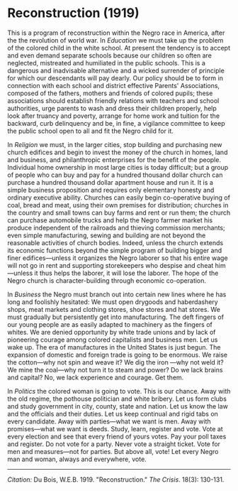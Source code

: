 # Reconstruction (1919)

This is a program of reconstruction within the Negro race in America, after the the revolution of world war. In *Education* we must take up the problem of the colored child in the white school. At present the tendency is to accept and even demand separate schools because our children so often are neglected, mistreated and humiliated in the public schools. This is a dangerous and inadvisable alternative and a wicked surrender of principle for which our descendants will pay dearly. Our policy should be to form in connection with each school and district effective Parents' Associations, composed of the fathers, mothers and friends of colored pupils; these associations should establish friendly relations with teachers and school authorities, urge parents to wash and dress their children properly, help look after truancy and poverty, arrange for home work and tuition for the backward, curb delinquency and be, in fine, a vigilance committee to keep the public school open to all and fit the Negro child for it.

In *Religion* we must, in the larger cities, stop building and purchasing new church edifices and begin to invest the money of the church in homes, land and business, and philanthropic enterprises for the benefit of the people. Individual home ownership in most large cities is today difficult; but a group of people who can buy and pay for a hundred thousand dollar church can purchase a hundred thousand dollar apartment house and run it. It is a simple business proposition and requires only elementary honesty and ordinary executive ability. Churches can easily begin co-operative buying of coal, bread and meat, using their own premises for distribution; churches in the country and small towns can buy farms and rent or run them; the church can purchase automobile trucks and help the Negro farmer market his produce independent of the railroads and thieving commission merchants; even simple manufacturing, sewing and building are not beyond the reasonable activities of church bodies. Indeed, unless the church extends its economic functions beyond the simple program of building bigger and finer edifices—unless it organizes the Negro laborer so that his entire wage will not go in rent and supporting storekeepers who despise and cheat him—unless it thus helps the laborer, it will lose the laborer. The hope of the Negro church is character-building through economic co-operation.

In *Business* the Negro must branch out into certain new lines where he has long and foolishly hesitated: We must open drygoods and haberdashery shops, meat markets and clothing stores, shoe stores and hat stores. We must gradually but persistently get into manufacturing. The deft fingers of our young people are as easily adapted to machinery as the fingers of whites. We are denied opportunity by white trade unions and by lack of pioneering courage among colored capitalists and business men. Let us wake up. The era of manufactures in the United States is just begun. The expansion of domestic and foreign trade is going to be enormous. We raise the cotton—why not spin and weave it? We dig the iron —why not weld it? We mine the coal—why not turn it to steam and power? Do we lack brains and capital? No, we lack experience and courage. Get them.

In *Politics* the colored woman is going to vote. This is our chance. Away with the old regime, the pothouse politician and white bribery. Let us form clubs and study government in city, county, state and nation. Let us know the law and the officials and their duties. Let us keep continual and rigid tabs on every candidate. Away with parties—what we want is men. Away with promises—what we want is deeds. Study, learn, register and vote. Vote at every election and see that every friend of yours votes. Pay your poll taxes and register. Do not vote for a party. Never vote a straight ticket. Vote for men and measures—not for parties. But above all, vote! Let every Negro man and woman, always and everywhere, vote.


______________
*Citation:* Du Bois, W.E.B. 1919. "Reconstruction." *The Crisis*. 18(3): 130-131.